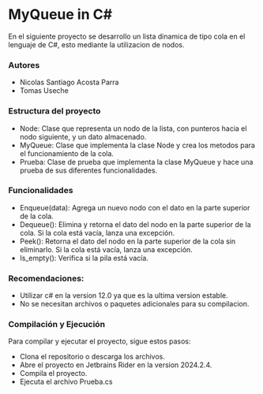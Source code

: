 # MyQueue in C#

En el siguiente proyecto se desarrollo un lista dinamica de tipo cola en el lenguaje de  C#, esto mediante la utilizacion de nodos.


### Autores

- Nicolas Santiago Acosta Parra
- Tomas Useche

### Estructura del proyecto

- Node: Clase que representa un nodo de la lista, con punteros hacia el nodo siguiente, y un dato almacenado.
- MyQueue: Clase que implementa la clase Node y crea los metodos para el funcionamiento de la cola.
- Prueba: Clase de prueba que implementa la clase MyQueue y hace una prueba de sus diferentes funcionalidades.

### Funcionalidades

- Enqueue(data): Agrega un nuevo nodo con el dato en la parte superior de la cola.
- Dequeue(): Elimina y retorna el dato del nodo en la parte superior de la cola. Si la cola está vacía, lanza una excepción.
- Peek(): Retorna el dato del nodo en la parte superior de la cola sin eliminarlo. Si la cola está vacía, lanza una excepción.
- Is_empty(): Verifica si la pila está vacía.
  
### Recomendaciones:

- Utilizar c# en la version 12.0 ya que es la ultima version estable.
- No se necesitan archivos o paquetes adicionales para su compilacion.

  
### Compilación y Ejecución

Para compilar y ejecutar el proyecto, sigue estos pasos:

- Clona el repositorio o descarga los archivos.
- Abre el proyecto en Jetbrains Rider en la version 2024.2.4.
- Compila el proyecto.
- Ejecuta el archivo Prueba.cs
